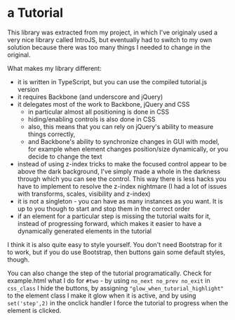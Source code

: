 a Tutorial
==========

This library was extracted from my project, in which I've originaly used a very nice library called IntroJS, but eventually had to switch to my own solution because there was too many things I needed to change in the original.

What makes my library different:

- it is written in TypeScript, but you can use the compiled tutorial.js version
- it requires Backbone (and underscore and jQuery) 
- it delegates most of the work to Backbone, jQuery and CSS
  - in particular almost all positioning is done in CSS
  - hiding/enabling controls is also done in CSS
  - also, this means that you can rely on jQuery's ability to measure things correctly, 
  - and Backbone's ability to synchronize changes in GUI with model, for example when element changes position/size dynamically, or you decide to change the text
- instead of using z-index tricks to make the focused control appear to be above the dark background, I've simply made a whole in the darkness through which you can see the control. This way there is less hacks you have to implement to resolve the z-index nightmare (I had a lot of issues with transforms, scales, visibility and z-index)
- it is not a singleton - you can have as many instances as you want. It is up to you though to start and stop them in the correct order
- if an element for a particular step is missing the tutorial waits for it, instead of progressing forward, which makes it easier to have a dynamically generated elements in the tutorial

I think it is also quite easy to style yourself.
You don't need Bootstrap for it to work, but if you do use Bootstrap, then buttons gain some default styles, though.

You can also change the step of the tutorial programatically.
Check for example.html what I do for `#two` - 
by using `no_next no_prev no_exit` in `css_class` I hide the buttons,
by assigning `"glow_when_tutorial_highlight"` to the element class I make it glow when it is active,
and by using `set('step',2)` in the onclick handler I force the tutorial to progress when the element is clicked.
